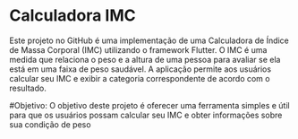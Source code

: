 # Calculadora IMC

Este projeto no GitHub é uma implementação de uma Calculadora de Índice de Massa Corporal (IMC) utilizando o framework Flutter. O IMC é uma medida que relaciona o peso e a altura de uma pessoa para avaliar se ela está em uma faixa de peso saudável. A aplicação permite aos usuários calcular seu IMC e exibir a categoria correspondente de acordo com o resultado.

#Objetivo: 
O objetivo deste projeto é oferecer uma ferramenta simples e útil para que os usuários possam calcular seu IMC e obter informações sobre sua condição de peso
